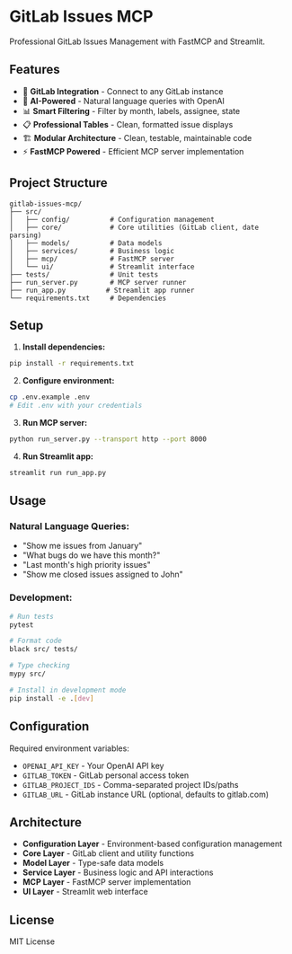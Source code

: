 # GitLab Issues MCP

Professional GitLab Issues Management with FastMCP and Streamlit.

## Features

- 🦊 **GitLab Integration** - Connect to any GitLab instance
- 🤖 **AI-Powered** - Natural language queries with OpenAI
- 📊 **Smart Filtering** - Filter by month, labels, assignee, state
- 📋 **Professional Tables** - Clean, formatted issue displays
- 🏗️ **Modular Architecture** - Clean, testable, maintainable code
- ⚡ **FastMCP Powered** - Efficient MCP server implementation

## Project Structure

```
gitlab-issues-mcp/
├── src/
│   ├── config/          # Configuration management
│   ├── core/            # Core utilities (GitLab client, date parsing)
│   ├── models/          # Data models
│   ├── services/        # Business logic
│   ├── mcp/             # FastMCP server
│   └── ui/              # Streamlit interface
├── tests/               # Unit tests
├── run_server.py        # MCP server runner
├── run_app.py          # Streamlit app runner
└── requirements.txt     # Dependencies
```

## Setup

1. **Install dependencies:**
```bash
pip install -r requirements.txt
```

2. **Configure environment:**
```bash
cp .env.example .env
# Edit .env with your credentials
```

3. **Run MCP server:**
```bash
python run_server.py --transport http --port 8000
```

4. **Run Streamlit app:**
```bash
streamlit run run_app.py
```

## Usage

### Natural Language Queries:
- "Show me issues from January"
- "What bugs do we have this month?"
- "Last month's high priority issues"
- "Show me closed issues assigned to John"

### Development:

```bash
# Run tests
pytest

# Format code
black src/ tests/

# Type checking
mypy src/

# Install in development mode
pip install -e .[dev]
```

## Configuration

Required environment variables:

- `OPENAI_API_KEY` - Your OpenAI API key
- `GITLAB_TOKEN` - GitLab personal access token
- `GITLAB_PROJECT_IDS` - Comma-separated project IDs/paths
- `GITLAB_URL` - GitLab instance URL (optional, defaults to gitlab.com)

## Architecture

- **Configuration Layer** - Environment-based configuration management
- **Core Layer** - GitLab client and utility functions
- **Model Layer** - Type-safe data models
- **Service Layer** - Business logic and API interactions
- **MCP Layer** - FastMCP server implementation
- **UI Layer** - Streamlit web interface

## License

MIT License